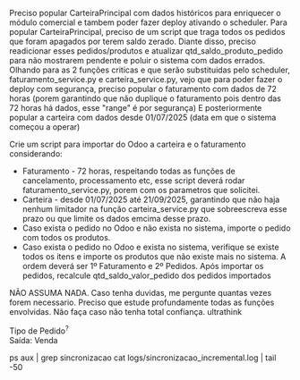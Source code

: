 Preciso popular CarteiraPrincipal com dados históricos para enriquecer o módulo comercial e tambem poder fazer deploy ativando o scheduler.
Para popular CarteiraPrincipal, preciso de um script que traga todos os pedidos que foram apagados por terem saldo zerado.
Diante disso, preciso readicionar esses pedidos/produtos e atualizar qtd_saldo_produto_pedido para não mostrarem pendente e poluir o sistema com dados errados.
Olhando para as 2 funções criticas e que serão substituidas pelo scheduler, faturamento_service.py e carteira_service.py, vejo que para poder fazer o deploy com segurança, preciso popular o faturamento com dados de 72 horas (porem garantindo que não duplique o faturamento pois dentro das 72 horas há dados, esse "range" é por segurança)
E posteriormente popular a carteira com dados desde 01/07/2025 (data em que o sistema começou a operar)


Crie um script para importar do Odoo a carteira e o faturamento considerando:
- Faturamento - 72 horas, respeitando todas as funções de cancelamento, processamento etc, esse script deverá rodar faturamento_service.py, porem com os parametros que solicitei.
- Carteira - desde 01/07/2025 até 21/09/2025, garantindo que não haja nenhum limitador na função carteira_service.py que sobreescreva esse prazo ou que limite os dados emcima desse prazo.
- Caso exista o pedido no Odoo e não exista no sistema, importe o pedido com todos os produtos.
- Caso exista o pedido no Odoo e exista no sistema, verifique se existe todos os itens e importe os produtos que não existe mais no sistema.
A ordem deverá ser 1º Faturamento e 2º Pedidos.
Após importar os pedidos, recalcule qtd_saldo_valor_pedido dos pedidos importados
 
NÃO ASSUMA NADA.
Caso tenha duvidas, me pergunte quantas vezes forem necessario.
Preciso que estude profundamente todas as funções envolvidas.
Não faça caso não tenha total confiança.
ultrathink

<div class="o_wrap_field d-flex d-sm-contents flex-column mb-3 mb-sm-0"><div class="o_cell o_wrap_label flex-grow-1 flex-sm-grow-0 w-100 text-break text-900"><label class="o_form_label o_form_label_readonly" for="l10n_br_tipo_pedido_0">Tipo de Pedido<sup class="text-info p-1" data-tooltip-template="web.FieldTooltip" data-tooltip-info="{&quot;viewMode&quot;:&quot;form&quot;,&quot;resModel&quot;:&quot;sale.order&quot;,&quot;debug&quot;:true,&quot;field&quot;:{&quot;name&quot;:&quot;l10n_br_tipo_pedido&quot;,&quot;label&quot;:&quot;Tipo de Pedido&quot;,&quot;type&quot;:&quot;selection&quot;,&quot;widget&quot;:null,&quot;context&quot;:&quot;{}&quot;,&quot;invisible&quot;:null,&quot;column_invisible&quot;:null,&quot;readonly&quot;:&quot;state not in ['draft','sent']&quot;,&quot;required&quot;:null,&quot;changeDefault&quot;:false,&quot;selection&quot;:[[&quot;baixa-estoque&quot;,&quot;Saída: Baixa de Estoque&quot;],[&quot;complemento-valor&quot;,&quot;Saída: Complemento de Preço&quot;],[&quot;dev-comodato&quot;,&quot;Saída: Devolução de Comodato&quot;],[&quot;compra&quot;,&quot;Saída: Devolução de Compra&quot;],[&quot;dev-conserto&quot;,&quot;Saída: Devolução de Conserto&quot;],[&quot;dev-consignacao&quot;,&quot;Saída: Devolução de Consignação&quot;],[&quot;dev-demonstracao&quot;,&quot;Saída: Devolução de Demonstração&quot;],[&quot;dev-industrializacao&quot;,&quot;Saída: Devolução de Industrialização&quot;],[&quot;dev-locacao&quot;,&quot;Saída: Devolução de Locação&quot;],[&quot;dev-mostruario&quot;,&quot;Saída: Devolução de Mostruário&quot;],[&quot;dev-teste&quot;,&quot;Saída: Devolução de Teste&quot;],[&quot;dev-vasilhame&quot;,&quot;Saída: Devolução de Vasilhame&quot;],[&quot;venda-locacao&quot;,&quot;Saída: Locação&quot;],[&quot;outro&quot;,&quot;Saída: Outros&quot;],[&quot;perda&quot;,&quot;Saída: Perda&quot;],[&quot;mostruario&quot;,&quot;Saída: Remessa de Mostruário&quot;],[&quot;vasilhame&quot;,&quot;Saída: Remessa de Vasilhame&quot;],[&quot;rem-venda-futura&quot;,&quot;Saída: Remessa de Venda p/ Entrega Futura&quot;],[&quot;ativo-fora&quot;,&quot;Saída: Remessa de bem do ativo imobilizado p/ uso Fora do Estabelecimento&quot;],[&quot;comodato&quot;,&quot;Saída: Remessa em Comodato&quot;],[&quot;consignacao&quot;,&quot;Saída: Remessa em Consignação&quot;],[&quot;garantia&quot;,&quot;Saída: Remessa em Garantia&quot;],[&quot;amostra&quot;,&quot;Saída: Remessa p/ Amostra Grátis&quot;],[&quot;bonificacao&quot;,&quot;Saída: Remessa p/ Bonificação&quot;],[&quot;conserto&quot;,&quot;Saída: Remessa p/ Conserto&quot;],[&quot;demonstracao&quot;,&quot;Saída: Remessa p/ Demonstração&quot;],[&quot;deposito&quot;,&quot;Saída: Remessa p/ Depósito&quot;],[&quot;exportacao&quot;,&quot;Saída: Remessa p/ Exportação&quot;],[&quot;feira&quot;,&quot;Saída: Remessa p/ Feira&quot;],[&quot;fora&quot;,&quot;Saída: Remessa p/ Fora do Estabelecimento&quot;],[&quot;industrializacao&quot;,&quot;Saída: Remessa p/ Industrialização&quot;],[&quot;rem-obra&quot;,&quot;Saída: Remessa p/ Obra&quot;],[&quot;teste&quot;,&quot;Saída: Remessa p/ Teste&quot;],[&quot;troca&quot;,&quot;Saída: Remessa p/ Troca&quot;],[&quot;uso-prestacao&quot;,&quot;Saída: Remessa p/ Uso na Prestação de Serviço&quot;],[&quot;locacao&quot;,&quot;Saída: Remessa para Locação&quot;],[&quot;rem-conta-ordem&quot;,&quot;Saída: Remessa por Conta e Ordem&quot;],[&quot;transf-filial&quot;,&quot;Saída: Transferencia entre Filiais&quot;],[&quot;venda&quot;,&quot;Saída: Venda&quot;],[&quot;venda-nfce&quot;,&quot;Saída: Venda Cupom Fiscal&quot;],[&quot;venda-armazem&quot;,&quot;Saída: Venda de Armazém Externo&quot;],[&quot;venda-industrializacao&quot;,&quot;Saída: Venda de Industrialização&quot;],[&quot;servico&quot;,&quot;Saída: Venda de Serviço&quot;],[&quot;venda-consignacao&quot;,&quot;Saída: Venda em Consignação&quot;],[&quot;venda_futura&quot;,&quot;Saída: Venda p/ Entrega Futura&quot;],[&quot;venda-conta-ordem&quot;,&quot;Saída: Venda por Conta e Ordem&quot;],[&quot;venda-conta-ordem-vendedor&quot;,&quot;Saída: Venda por Conta e Ordem por Vendedor&quot;]]}}" data-tooltip-touch-tap-to-show="true" title="">?</sup></label></div><div class="o_cell o_wrap_input flex-grow-1 flex-sm-grow-0 text-break" style="width: 100%;"><div name="l10n_br_tipo_pedido" class="o_field_widget o_readonly_modifier o_field_selection"><span raw-value="venda">Saída: Venda</span></div></div></div>

ps aux | grep sincronizacao
cat logs/sincronizacao_incremental.log | tail -50